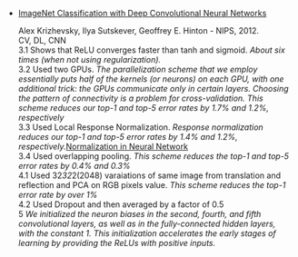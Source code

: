 - [ImageNet Classification with Deep Convolutional Neural Networks](http://papers.nips.cc/paper/4824-imagenet-classification-with-deep-convolutional-neural-networks.pdf)
  
  Alex Krizhevsky, Ilya Sutskever, Geoffrey E. Hinton - NIPS, 2012.<br>
  CV, DL, CNN<br/>
  3.1 Shows that ReLU converges faster than tanh and sigmoid. *About six times (when not using regularization).<br>*
  3.2 Used two GPUs. *The parallelization scheme that we employ essentially puts half of the kernels (or neurons) on each GPU, with one additional trick: the GPUs communicate only in certain layers. Choosing the pattern of connectivity is a problem for cross-validation. This scheme reduces our top-1 and top-5 error rates by 1.7% and 1.2%, respectively*<br>
  3.3 Used Local Response Normalization. *Response normalization reduces our top-1 and top-5 error rates by 1.4% and 1.2%,
respectively.*[Normalization in Neural Network](http://yeephycho.github.io/2016/08/03/Normalizations-in-neural-networks/)<br>
  3.4 Used overlapping pooling. *This scheme reduces the top-1 and top-5 error rates by 0.4% and 0.3%*<br>
  4.1 Used 32*32*2(2048) varaiations of same image from translation and reflection and PCA on RGB pixels value. *This scheme reduces the top-1 error rate by over 1%*<br>
  4.2 Used Dropout and then averaged by a factor of 0.5<br>
  5 *We initialized the neuron biases in the second, fourth, and fifth convolutional layers, as well as in the fully-connected hidden layers, with the constant 1. This initialization accelerates the early stages of learning by providing the ReLUs with positive inputs.*<br>
  
